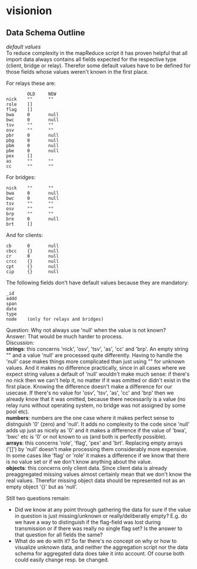 ﻿# visionion

## Data Schema Outline

_default values_   
To reduce complexity in the mapReduce script it has proven helpful that all import data always contains all fields expected for the respective type (client, bridge or relay). Therefor some default values have to be defined for those fields whose values weren't known in the first place. 

For relays these are:

			OLD		NEW
	nick	""		""	
	role	[]		
	flag	[]		
	bwa		0		null
	bwc		0		null
	tsv		""		""
	osv		""		""
	pbr		0		null
	pbg		0		null
	pbm		0		null
	pbe		0		null
	pex		[]		
	as		""		""
	cc		""		""
	
For bridges:

	nick	""		""
	bwa		0		null
	bwc		0		null
	tsv		""		""
	osv		""		""
	brp		""		""
	bre		0		null
	brt		[]		
	
And for clients:

	cb		0		null
	cbcc	{}		null		
	cr		0		null
	crcc	{}		null
	cpt		{}		null
	cip		{}		null

The following fields don't have default values because they are mandatory:
	
	_id
	addd
	span
	date
	type
	node	(only for relays and bridges)
	
Question: Why not always use 'null' when the value is not known?  
Answer: That would be much harder to process.   
Discussion:    
**strings**: this concerns 'nick', 'osv', 'tsv', 'as', 'cc' and 'brp'. An empty string "" and a value 'null' are processed quite differently. Having to handle the 'null' case makes things more complicated than just using "" for unknown values. And it makes no difference practically, since in all cases where we expect string values a default of 'null' wouldn't make much sense: if there's no nick then we can't help it, no matter if it was omitted or didn't exist in the first place. Knowing the difference doesn't make a difference for our usecase. If there's no value for 'osv', 'tsv', 'as', 'cc' and 'brp' then we already know that it was omitted, because there necessarily is a value (no relay runs without operating system, no bridge was not assigned by some pool etc).   
**numbers**: numbers are the one case where it makes perfect sense to distnguish '0' (zero) and 'null'. It adds no complexity to the code since 'null' adds up just as nicely as '0' and it makes a difference if the value of 'bwa', 'bwc' etc is '0' or not known to us (and both is perfectly possible).   
**arrays**: this concerns 'role', 'flag', 'pex' and 'brt'. Replacing empty arrays ('[]') by 'null' doesn't make processing them considerably more expensive. In some cases like 'flag' or 'role' it makes a difference if we know that there is no value set or if we don't know anything about the value.    
**objects**: this concerns only client data. Since client data is already preaggregated missing values almost certainly mean that we don't know the real values. Therefor missing object data should be represented not as an empty object '{}' but as 'null'.   

Still two questions remain:   
- Did we know at any point through gathering the data for sure if the value in question is just missing/unknown or really/deliberatly empty? E.g. do we have a way to distinguish if the flag-field was lost during transmission or if there was really no single flag set? Is the answer to that question for all fields the same?   
- What do we do with it? So far there's no concept on why or how to visualize unknown data, and neither the aggregation script nor the data schema for aggregated data does take it into account. Of course both could easily change resp. be changed. 
